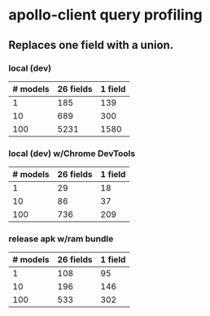 # apollo-client query profiling

## Replaces one field with a union.

### **local (dev)**

| # models | 26 fields | 1 field |
| --- | --- | --- |
| 1 | 185 | 139 |
| 10 | 689 | 300 |
| 100 | 5231 | 1580 |

### **local (dev) w/Chrome DevTools**

| # models | 26 fields | 1 field |
| --- | --- | --- |
| 1 | 29 | 18 |
| 10 | 86 | 37 |
| 100 | 736 | 209 |

### **release apk w/ram bundle**

| # models | 26 fields | 1 field |
| --- | --- | --- |
| 1 | 108 | 95 |
| 10 | 196 | 146 |
| 100 | 533 | 302 |